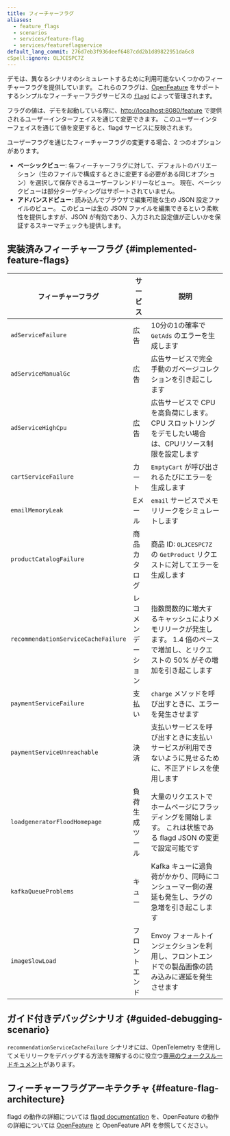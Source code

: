 ```yaml
---
title: フィーチャーフラグ
aliases:
  - feature_flags
  - scenarios
  - services/feature-flag
  - services/featureflagservice
default_lang_commit: 276d7eb3f936deef6487cdd2b1d89822951da6c8
cSpell:ignore: OLJCESPC7Z
---
```


デモは、異なるシナリオのシミュレートするために利用可能ないくつかのフィーチャーフラグを提供しています。
これらのフラグは、[OpenFeature](https://openfeature.dev) をサポートするシンプルなフィーチャーフラグサービスの [`flagd`](https://flagd.dev) によって管理されます。

フラグの値は、デモを起動している際に、<http://localhost:8080/feature> で提供されるユーザーインターフェイスを通じて変更できます。
このユーザーインターフェイスを通じて値を変更すると、flagd サービスに反映されます。

ユーザーフラグを通じたフィーチャーフラグの変更する場合、2 つのオプションがあります。

- **ベーシックビュー**: 各フィーチャーフラグに対して、デフォルトのバリエーション（生のファイルで構成するときに変更する必要がある同じオプション）を選択して保存できるユーザーフレンドリーなビュー。 現在、ベーシックビューは部分ターゲティングはサポートされていません。
- **アドバンスドビュー**: 読み込んでブラウザで編集可能な生の JSON 設定ファイルのビュー。 このビューは生の JSON ファイルを編集できるという柔軟性を提供しますが、JSON が有効であり、入力された設定値が正しいかを保証するスキーマチェックも提供します。

## 実装済みフィーチャーフラグ {#implemented-feature-flags}

| フィーチャーフラグ                  | サービス           | 説明                                                                                                                                 |
| ----------------------------------- | ------------------ | ------------------------------------------------------------------------------------------------------------------------------------ |
| `adServiceFailure`                  | 広告               | 10分の1の確率で `GetAds` のエラーを生成します                                                                                        |
| `adServiceManualGc`                 | 広告               | 広告サービスで完全手動のガベージコレクションを引き起こします                                                                         |
| `adServiceHighCpu`                  | 広告               | 広告サービスで CPU を高負荷にします。 CPU スロットリングをデモしたい場合は、CPUリソース制限を設定します                              |
| `cartServiceFailure`                | カート             | `EmptyCart` が呼び出されるたびにエラーを生成します                                                                                   |
| `emailMemoryLeak`                   | Eメール            | `email` サービスでメモリリークをシミュレートします                                                                                   |
| `productCatalogFailure`             | 商品カタログ       | 商品 ID: `OLJCESPC7Z` の `GetProduct` リクエストに対してエラーを生成します                                                           |
| `recommendationServiceCacheFailure` | レコメンデーション | 指数関数的に増大するキャッシュによりメモリリークが発生します。 1.4 倍のペースで増加し、とリクエストの 50% がその増加を引き起こします |
| `paymentServiceFailure`             | 支払い             | `charge` メソッドを呼び出すときに、エラーを発生させます                                                                              |
| `paymentServiceUnreachable`         | 決済               | 支払いサービスを呼び出すときに支払いサービスが利用できないように見せるために、不正アドレスを使用します                               |
| `loadgeneratorFloodHomepage`        | 負荷生成ツール     | 大量のリクエストでホームページにフラッディングを開始します。 これは状態である flagd JSON の変更で設定可能です                        |
| `kafkaQueueProblems`                | キュー             | Kafka キューに過負荷がかかり、同時にコンシューマー側の遅延も発生し、ラグの急増を引き起こします                                       |
| `imageSlowLoad`                     | フロントエンド     | Envoy フォールトインジェクションを利用し、フロントエンドでの製品画像の読み込みに遅延を発生させます                                   |

## ガイド付きデバッグシナリオ {#guided-debugging-scenario}

`recommendationServiceCacheFailure` シナリオには、OpenTelemetry を使用してメモリリークをデバッグする方法を理解するのに役立つ[専用のウォークスルードキュメント](recommendation-cache/)があります。

## フィーチャーフラグアーキテクチャ {#feature-flag-architecture}

flagd の動作の詳細については [flagd documentation](https://flagd.dev) を、OpenFeature の動作の詳細については [OpenFeature](https://openfeature.dev) と OpenFeature API を参照してください。
